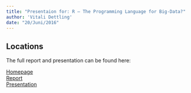```yaml
---
title: "Presentaion for: R – The Programming Language for Big-Data?"
author: 'Vitali Dettling'
date: "20/Juni/2016"
---
```


## Locations

The full report and presentation can be found here:

[Homepage](http://vitali.dettling.xyz/index.php/r-for-big-data-2/) </br>
[Report](http://vitali.dettling.xyz/wp-content/uploads/2016/07/R-for-Big-Data.pdf) </br>
[Presentation](http://vitali.dettling.xyz/wp-content/uploads/2016/08/RPresentation_eng.html#1)


